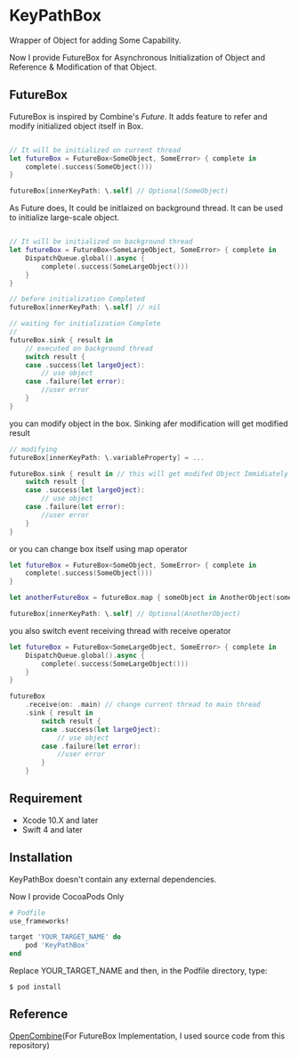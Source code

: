 # KeyPathBox
Wrapper of Object for adding Some Capability.

Now I provide FutureBox for Asynchronous Initialization of Object and Reference & Modification of that Object.

## FutureBox

FutureBox is inspired by Combine's *Future*. It adds feature to refer and modify initialized object itself in Box.

```swift

// It will be initialized on current thread
let futureBox = FutureBox<SomeObject, SomeError> { complete in
    complete(.success(SomeObject()))
}

futureBox[innerKeyPath: \.self] // Optional(SomeObject)
```

As Future does, It could be initlaized on background thread. It can be used to initialize large-scale object.

```swift

// It will be initialized on background thread
let futureBox = FutureBox<SomeLargeObject, SomeError> { complete in
    DispatchQueue.global().async {
        complete(.success(SomeLargeObject()))
    }
}

// before initialization Completed
futureBox[innerKeyPath: \.self] // nil

// waiting for initialization Complete
// 
futureBox.sink { result in
    // executed on background thread
    switch result {
    case .success(let largeOject): 
        // use object
    case .failure(let error):
        //user error
    }
}
```

you can modify object in the box. Sinking afer modification will get modified result

```swift
// modifying
futureBox[innerKeyPath: \.variableProperty] = ...

futureBox.sink { result in // this will get modifed Object Immidiately
    switch result {
    case .success(let largeOject): 
        // use object
    case .failure(let error):
        //user error
    }
}
```

or you can change box itself using map operator
```swift
let futureBox = FutureBox<SomeObject, SomeError> { complete in
    complete(.success(SomeObject()))
}

let anotherFutureBox = futureBox.map { someObject in AnotherObject(someObject) }

futureBox[innerKeyPath: \.self] // Optional(AnotherObject)
```

you also switch event receiving thread with receive operator

```swift
let futureBox = FutureBox<SomeLargeObject, SomeError> { complete in
    DispatchQueue.global().async {
        complete(.success(SomeLargeObject()))
    }
}

futureBox
    .receive(on: .main) // change current thread to main thread
    .sink { result in
        switch result {
        case .success(let largeOject): 
            // use object
        case .failure(let error):
            //user error
        }
    }
```

## Requirement

*  Xcode 10.X and later
* Swift 4 and later

## Installation

KeyPathBox doesn't contain any external dependencies.

Now I provide CocoaPods Only

```ruby
# Podfile
use_frameworks!

target 'YOUR_TARGET_NAME' do
    pod 'KeyPathBox'
end
```  

Replace YOUR_TARGET_NAME and then, in the Podfile directory, type:

```
$ pod install
```

## Reference

 [OpenCombine](https://github.com/broadwaylamb/OpenCombine)(For FutureBox Implementation, I used source code from this repository)

